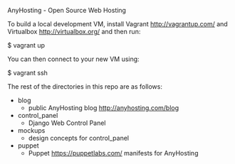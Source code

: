 AnyHosting - Open Source Web Hosting

To build a local development VM, install Vagrant http://vagrantup.com/ and
Virtualbox http://virtualbox.org/ and then run:

  $ vagrant up

You can then connect to your new VM using:

  $ vagrant ssh

The rest of the directories in this repo are as follows:

- blog
    - public AnyHosting blog http://anyhosting.com/blog
- control_panel
    - Django Web Control Panel
- mockups
    - design concepts for control_panel
- puppet
    - Puppet https://puppetlabs.com/ manifests for AnyHosting
